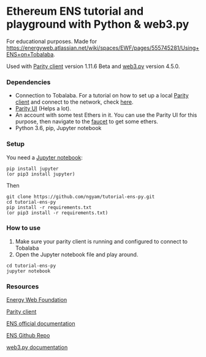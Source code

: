 # Ethereum ENS tutorial and playground with Python & web3.py

For educational purposes. Made for https://energyweb.atlassian.net/wiki/spaces/EWF/pages/555745281/Using+ENS+on+Tobalaba.

Used with [Parity client](https://github.com/paritytech/parity-ethereum) version 1.11.6 Beta and [web3.py](https://github.com/ethereum/web3.py) version 4.5.0.

### Dependencies

- Connection to Tobalaba. For a tutorial on how to set up a local [Parity client](https://github.com/paritytech/parity-ethereum) and connect to the network, check [here](https://energyweb.atlassian.net/wiki/spaces/EWF/pages/72974337/Install+the+Energy-Web+Client).
- [Parity UI](https://github.com/parity-js/shell) (Helps a lot).
- An account with some test Ethers in it. You can use the Parity UI for this purpose, then navigate to the [faucet](http://tobalaba.slock.it/faucet/) to get some ethers.
- Python 3.6, pip, Jupyter notebook

### Setup

You need a [Jupyter notebook](http://jupyter.org/install):
```
pip install jupyter
(or pip3 install jupyter)
```
Then
```
git clone https://github.com/ngyam/tutorial-ens-py.git
cd tutorial-ens-py
pip install -r requirements.txt
(or pip3 install -r requirements.txt)
```

### How to use

 1. Make sure your parity client is running and configured to connect to Tobalaba
 2. Open the Jupyter notebook file and play around.

```
cd tutorial-ens-py
jupyter notebook
```

### Resources

[Energy Web Foundation](http://www.energyweb.org/)

[Parity client](https://github.com/paritytech/parity-ethereum)

[ENS official documentation](https://docs.ens.domains/en/latest/)

[ENS Github Repo](https://github.com/ensdomains/ens)

[web3.py documentation](https://web3py.readthedocs.io/en/stable/)  

